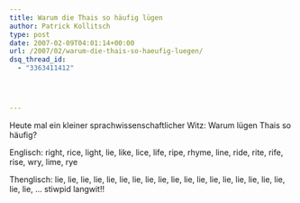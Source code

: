 ```yaml
---
title: Warum die Thais so häufig lügen
author: Patrick Kollitsch
type: post
date: 2007-02-09T04:01:14+00:00
url: /2007/02/warum-die-thais-so-haeufig-luegen/
dsq_thread_id:
  - "3363411412"




---
```

Heute mal ein kleiner sprachwissenschaftlicher Witz: Warum lügen Thais so häufig?

Englisch: right, rice, light, lie, like, lice, life, ripe, rhyme, line, ride, rite, rife, rise, wry, lime, rye

Thenglisch: lie, lie, lie, lie, lie, lie, lie, lie, lie, lie, lie, lie, lie, lie, lie, lie, lie, lie, lie, lie, &#8230; stiwpid langwit!!